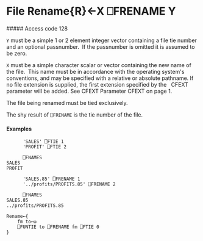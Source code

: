 




<h1 class="heading"><span class="name">File Rename</span><span class="command">{R}←X ⎕FRENAME Y</span></h1>
##### Access code 128


`Y` must be a simple 1 or 2 element integer vector containing a file tie number and an optional passnumber.  If the passnumber is omitted it is assumed to be zero.


`X` must be a simple character scalar or vector containing the new name of the file.  This name must be in accordance with the operating system's conventions, and may be specified with a relative or absolute pathname. If no file extension is supplied, the first extension specified by the   CFEXT parameter will be added. See CFEXT Parameter CFEXT on page 1.



The file being renamed must be tied exclusively.


The shy result of `⎕FRENAME` is the tie number of the file.

#### Examples
```apl
      'SALES' ⎕FTIE 1
      'PROFIT' ⎕FTIE 2
 
      ⎕FNAMES
SALES
PROFIT
 
      'SALES.85' ⎕FRENAME 1
      '../profits/PROFITS.85' ⎕FRENAME 2
```
```apl
      ⎕FNAMES
SALES.85
../profits/PROFITS.85
 
Rename←{
    fm to←⍵
    ⎕FUNTIE to ⎕FRENAME fm ⎕FTIE 0
}
```


